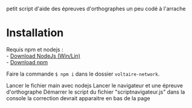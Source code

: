 petit script d'aide des épreuves d'orthographes un peu codé à l'arrache

# Installation

Requis npm et nodejs :  
    - [Download NodeJs (Win/Lin)](https://nodejs.org/en/)  
    - [Download npm](https://docs.npmjs.com/downloading-and-installing-node-js-and-npm#using-a-node-version-manager-to-install-nodejs-and-npm)  

Faire la commande `$ npm i` dans le dossier `voltaire-network`.

Lancer le fichier main avec nodejs
Lancer le navigateur et une épreuve d'orthographe
Démarrer le script du fichier "scriptnavigateur.js" dans la console
la correction devrait apparaitre en bas de la page
